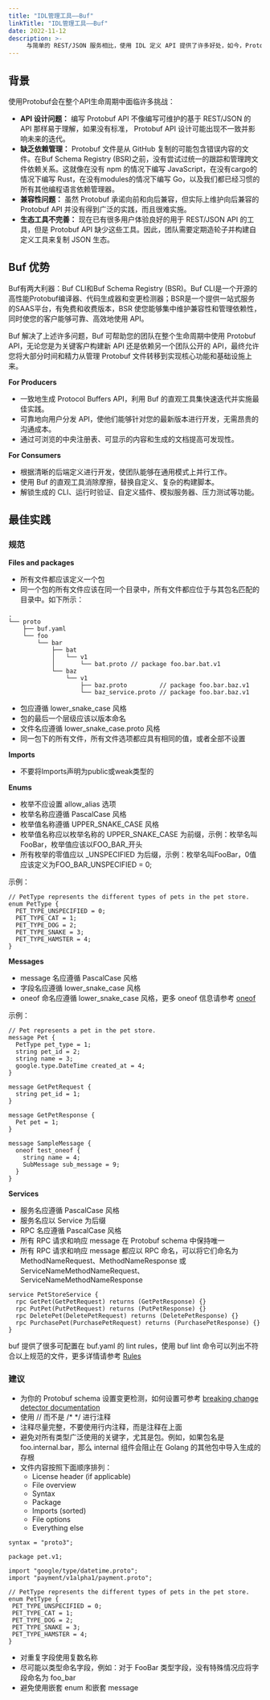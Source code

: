 ```yaml
---
title: "IDL管理工具——Buf"
linkTitle: "IDL管理工具——Buf"
date: 2022-11-12
description: >-
     与简单的 REST/JSON 服务相比，使用 IDL 定义 API 提供了许多好处，如今，Protobuf 是业内最稳定、被广泛采用的 IDL。但就目前情况而言，使用 Protobuf 比使用 JSON 作为数据传输格式要困难得多。
---
```


## 背景
使用Protobuf会在整个API生命周期中面临许多挑战：
* **API 设计问题：** 编写 Protobuf API 不像编写可维护的基于 REST/JSON 的 API 那样易于理解，如果没有标准， Protobuf API 设计可能出现不一致并影响未来的迭代。
* **缺乏依赖管理：** Protobuf 文件是从 GitHub 复制的可能包含错误内容的文件。在Buf Schema Registry (BSR)之前，没有尝试过统一的跟踪和管理跨文件依赖关系。这就像在没有 npm 的情况下编写 JavaScript，在没有cargo的情况下编写 Rust，在没有modules的情况下编写 Go，以及我们都已经习惯的所有其他编程语言依赖管理器。
* **兼容性问题：** 虽然 Protobuf 承诺向前和向后兼容，但实际上维护向后兼容的 Protobuf API 并没有得到广泛的实践，而且很难实施。
* **生态工具不完善：** 现在已有很多用户体验良好的用于 REST/JSON API 的工具，但是 Protobuf API 缺少这些工具。因此，团队需要定期造轮子并构建自定义工具来复制 JSON 生态。

## Buf 优势
Buf有两大利器：Buf CLI和Buf Schema Registry (BSR)。Buf CLI是一个开源的高性能Protobuf编译器、代码生成器和变更检测器；BSR是一个提供一站式服务的SAAS平台，有免费和收费版本，BSR 使您能够集中维护兼容性和管理依赖性，同时使您的客户能够可靠、高效地使用 API。

Buf 解决了上述许多问题，Buf 可帮助您的团队在整个生命周期中使用 Protobuf API，无论您是为关键客户构建新 API 还是依赖另一个团队公开的 API，最终允许您将大部分时间和精力从管理 Protobuf 文件转移到实现核心功能和基础设施上来。

**For Producers**

* 一致地生成 Protocol Buffers API，利用 Buf 的直观工具集快速迭代并实施最佳实践。
* 可靠地向用户分发 API，使他们能够针对您的最新版本进行开发，无需昂贵的沟通成本。
* 通过可浏览的中央注册表、可显示的内容和生成的文档提高可发现性。

**For Consumers**

* 根据清晰的后端定义进行开发，使团队能够在通用模式上并行工作。
* 使用 Buf 的直观工具消除摩擦，替换自定义、复杂的构建脚本。
* 解锁生成的 CLI、运行时验证、自定义插件、模拟服务器、压力测试等功能。

## 最佳实践
### 规范
**Files and packages**
* 所有文件都应该定义一个包
* 同一个包的所有文件应该在同一个目录中，所有文件都应位于与其包名匹配的目录中。如下所示：
```
.
└── proto
    ├── buf.yaml
    └── foo
        └── bar
            ├── bat
            │   └── v1
            │       └── bat.proto // package foo.bar.bat.v1
            └── baz
                └── v1
                    ├── baz.proto         // package foo.bar.baz.v1
                    └── baz_service.proto // package foo.bar.baz.v1
```
* 包应遵循 lower_snake_case 风格
* 包的最后一个层级应该以版本命名
* 文件名应遵循 lower_snake_case.proto 风格
* 同一包下的所有文件，所有文件选项都应具有相同的值，或者全部不设置

**Imports**
* 不要将Imports声明为public或weak类型的

**Enums**
* 枚举不应设置 allow_alias 选项
* 枚举名称应遵循 PascalCase 风格
* 枚举值名称遵循 UPPER_SNAKE_CASE 风格
* 枚举值名称应以枚举名称的 UPPER_SNAKE_CASE 为前缀，示例：枚举名叫FooBar，枚举值应该以FOO_BAR_开头
* 所有枚举的零值应以 \_UNSPECIFIED 为后缀，示例：枚举名叫FooBar，0值应该定义为FOO_BAR_UNSPECIFIED = 0;

示例：
```
// PetType represents the different types of pets in the pet store.
enum PetType {
  PET_TYPE_UNSPECIFIED = 0;
  PET_TYPE_CAT = 1;
  PET_TYPE_DOG = 2;
  PET_TYPE_SNAKE = 3;
  PET_TYPE_HAMSTER = 4;
}
```

**Messages**
* message 名应遵循 PascalCase 风格
* 字段名应遵循 lower_snake_case 风格
* oneof 命名应遵循 lower_snake_case 风格，更多 oneof 信息请参考 [oneof](https://developers.google.com/protocol-buffers/docs/proto3#oneof)

示例：
```
// Pet represents a pet in the pet store.
message Pet {
  PetType pet_type = 1;
  string pet_id = 2;
  string name = 3;
  google.type.DateTime created_at = 4;
}

message GetPetRequest {
  string pet_id = 1;
}

message GetPetResponse {
  Pet pet = 1;
}

message SampleMessage {
  oneof test_oneof {
    string name = 4;
    SubMessage sub_message = 9;
  }
}
```

**Services**
* 服务名应遵循 PascalCase 风格
* 服务名应以 Service 为后缀
* RPC 名应遵循 PascalCase 风格
* 所有 RPC 请求和响应 message 在 Protobuf schema 中保持唯一
* 所有 RPC 请求和响应 message 都应以 RPC 命名，可以将它们命名为 MethodNameRequest、MethodNameResponse 或 ServiceNameMethodNameRequest、ServiceNameMethodNameResponse

```
service PetStoreService {
  rpc GetPet(GetPetRequest) returns (GetPetResponse) {}
  rpc PutPet(PutPetRequest) returns (PutPetResponse) {}
  rpc DeletePet(DeletePetRequest) returns (DeletePetResponse) {}
  rpc PurchasePet(PurchasePetRequest) returns (PurchasePetResponse) {}
}
```

buf 提供了很多可配置在 buf.yaml 的 lint rules，使用 buf lint 命令可以列出不符合以上规范的文件，更多详情请参考 [Rules](https://docs.buf.build/lint/rules)

### 建议
* 为你的 Protobuf schema 设置变更检测，如何设置可参考 [breaking change detector documentation](https://docs.buf.build/breaking/overview)
* 使用 // 而不是 /\* \*/ 进行注释
* 注释尽量完整，不要使用行内注释，而是注释在上面
* 避免对所有类型广泛使用的关键字，尤其是包。例如，如果包名是 foo.internal.bar，那么 internal 组件会阻止在 Golang 的其他包中导入生成的存根
* 文件内容按照下面顺序排列：
     * License header (if applicable)
     * File overview
     * Syntax
     * Package
     * Imports (sorted)
     * File options
     * Everything else
 ```
 syntax = "proto3";

package pet.v1;

import "google/type/datetime.proto";
import "payment/v1alpha1/payment.proto";

// PetType represents the different types of pets in the pet store.
enum PetType {
  PET_TYPE_UNSPECIFIED = 0;
  PET_TYPE_CAT = 1;
  PET_TYPE_DOG = 2;
  PET_TYPE_SNAKE = 3;
  PET_TYPE_HAMSTER = 4;
}
 ```
 
 * 对重复字段使用复数名称
 * 尽可能以类型命名字段，例如：对于 FooBar 类型字段，没有特殊情况应将字段命名为 foo_bar 
 * 避免使用嵌套 enum 和嵌套 message
